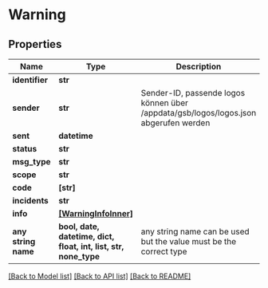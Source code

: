 # Warning


## Properties
Name | Type | Description | Notes
------------ | ------------- | ------------- | -------------
**identifier** | **str** |  | [optional] 
**sender** | **str** | Sender-ID, passende logos können über /appdata/gsb/logos/logos.json abgerufen werden | [optional] 
**sent** | **datetime** |  | [optional] 
**status** | **str** |  | [optional] 
**msg_type** | **str** |  | [optional] 
**scope** | **str** |  | [optional] 
**code** | **[str]** |  | [optional] 
**incidents** | **str** |  | [optional] 
**info** | [**[WarningInfoInner]**](WarningInfoInner.md) |  | [optional] 
**any string name** | **bool, date, datetime, dict, float, int, list, str, none_type** | any string name can be used but the value must be the correct type | [optional]

[[Back to Model list]](../README.md#documentation-for-models) [[Back to API list]](../README.md#documentation-for-api-endpoints) [[Back to README]](../README.md)


